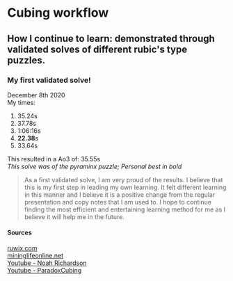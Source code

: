 # Cubing workflow
## How I continue to learn: demonstrated through validated solves of different rubic's type puzzles.

### My first validated solve!
December 8th 2020  
My times:
1. 35.24s
2. 37.78s
3. 1:06:16s
4. **22.38**s
5. 33.64s

This resulted in a Ao3 of: 35.55s  
_This solve was of the pyraminx puzzle; Personal best in bold_  

>As a first validated solve, I am very proud of the results. I believe that this is my first step in leading my own learning. It felt different learning in this manner and I believe it is a positive change from the regular presentation and copy notes that I am used to. I hope to continue finding the most efficient and entertaining learning method for me as I believe it will help me in the future.

#### Sources
[ruwix.com](https://ruwix.com/twisty-puzzles/pyraminx-triangle-rubiks-cube/)  
[mininglifeonline.net](https://mininglifeonline.net/company-news/how-to-solve-a-pyraminx-/11682)  
[Youtube - Noah Richardson](https://mininglifeonline.net/company-news/how-to-solve-a-pyraminx-/11682)  
[Youtube - ParadoxCubing](https://www.youtube.com/watch?v=bP8uNejf3y8)

